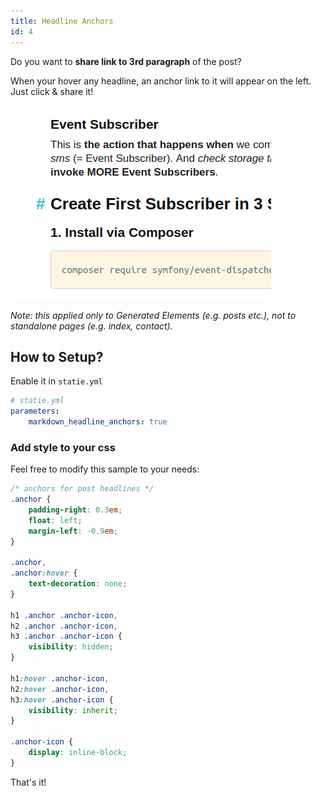 ```yaml
---
title: Headline Anchors
id: 4
---
```


Do you want to **share link to 3rd paragraph** of the post?

When your hover any headline, an anchor link to it will appear on the left. Just click & share it!

![Headline Anchors](../data/github-like-headline-anchors.png)

_Note: this applied only to Generated Elements (e.g. posts etc.), not to standalone pages (e.g. index, contact)._

## How to Setup?

Enable it in `statie.yml`

```yaml
# statie.yml
parameters:
    markdown_headline_anchors: true
```

### Add style to your css

Feel free to modify this sample to your needs:

```css
/* anchors for post headlines */
.anchor {
	padding-right: 0.3em;
	float: left;
	margin-left: -0.9em;
}

.anchor,
.anchor:hover {
	text-decoration: none;
}

h1 .anchor .anchor-icon,
h2 .anchor .anchor-icon,
h3 .anchor .anchor-icon {
	visibility: hidden;
}

h1:hover .anchor-icon,
h2:hover .anchor-icon,
h3:hover .anchor-icon {
	visibility: inherit;
}

.anchor-icon {
	display: inline-block;
}
```

That's it!
